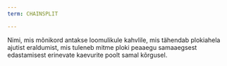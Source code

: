 ```yaml
---
term: CHAINSPLIT

---
```

Nimi, mis mõnikord antakse loomulikule kahvlile, mis tähendab plokiahela ajutist eraldumist, mis tuleneb mitme ploki peaaegu samaaegsest edastamisest erinevate kaevurite poolt samal kõrgusel.